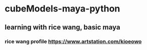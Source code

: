 # cubeModels-maya-python
## learning with rice wang, basic maya
### rice wang profile https://www.artstation.com/kioeowo
